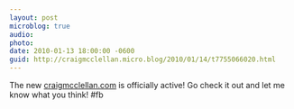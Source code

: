 ```yaml
---
layout: post
microblog: true
audio: 
photo: 
date: 2010-01-13 18:00:00 -0600
guid: http://craigmcclellan.micro.blog/2010/01/14/t7755066020.html
---
```

The new [craigmcclellan.com](http://craigmcclellan.com) is officially active!  Go check it out and let me know what you think! #fb
